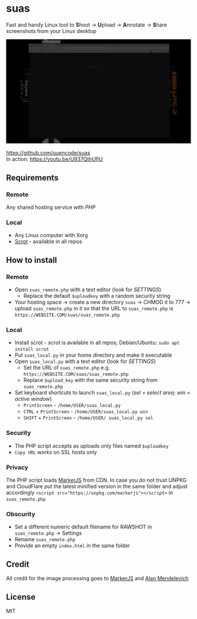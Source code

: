 # suas

Fast and handy Linux tool to **S**hoot → **U**pload → **A**nnotate → **S**hare screenshots from your Linux desktop

![suas demo](/this-is-not-GIF.webp "void")

https://github.com/uuencode/suas  
In action: https://youtu.be/U937QthUfiU

## Requirements

### Remote

Any shared hosting service with PHP

### Local

- Any Linux computer with Xorg
- [Scrot](https://en.wikipedia.org/wiki/Scrot) - available in all repos

## How to install

### Remote

- Open `suas_remote.php` with a text editor (look for *SETTINGS*)
	- Replace the default `$uploadkey` with a random security string
- Your hosting space → create a new directory `suas` → CHMOD it to 777 → upload `suas_remote.php` in it so that the URL to `suas_remote.php` is `https://WEBSITE.COM/suas/suas_remote.php`

### Local

- Install scrot - scrot is available in all repos; Debian/Ubuntu: `sudo apt install scrot`
- Put `suas_local.py` in your home directory and make it executable
- Open `suas_local.py` with a text editor (look for *SETTINGS*)
	- Set the URL of `suas_remote.php` e.g. `https://WEBSITE.COM/suas/suas_remote.php`
	- Replace `$upload_key` with the same security string from `suas_remote.php`
- Set keyboard shortcuts to launch `suas_local.py` (*sel = select area; win = active window*)
	- `PrintScreen` - `/home/USER/suas_local.py`
	- `CTRL` + `PrintScreen` - `/home/USER/suas_local.py win`
	- `SHIFT` + `PrintScreen` - `/home/USER/ suas_local.py sel`

### Security

- The PHP script accepts as uploads only files named `$uploadkey`
- `Copy URL` works on SSL hosts only

### Privacy
The PHP script loads [MarkerJS](https://markerjs.com/) from CDN. In case you do not trust UNPKG and CloudFlare put the latest minified version in the same folder and adjust accordingly `<script src="https://unpkg.com/markerjs"></script>` in `suas_remote.php`

### Obscurity

- Set a different numeric default filename for RAWSHOT in `suas_remote.php` → Settings
- Rename `suas_remote.php`
- Provide an empty `index.html` in the same folder

## Credit

All credit for the image processing goes to [MarkerJS](https://markerjs.com/) and [Alan Mendelevich](https://ailon.org/)

## License

MIT
